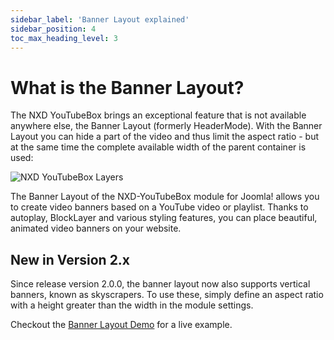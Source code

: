 ```yaml
---
sidebar_label: 'Banner Layout explained'
sidebar_position: 4
toc_max_heading_level: 3
---
```


# What is the Banner Layout?

The NXD YouTubeBox brings an exceptional feature that is not available anywhere else, the Banner Layout (formerly
HeaderMode). With the
Banner Layout you can hide a part of the video and thus limit the aspect ratio - but at the same time the complete
available width of the parent container is used:

<img src="/img/youtubebox/moveVid.gif" alt="NXD YouTubeBox Layers" class="bordered" />

The Banner Layout of the NXD-YouTubeBox module for Joomla! allows you to create video banners based on a YouTube video or
playlist. Thanks to autoplay, BlockLayer and various styling features, you can place beautiful, animated video banners
on your website.

## New in Version 2.x

Since release version 2.0.0, the banner layout now also supports vertical banners, known as skyscrapers. To use these,
simply define an aspect ratio with a height greater than the width in the module settings.

Checkout the [Banner Layout Demo](https://demo.nx-designs.com/youtubebox/banner-layout) for a live example.


